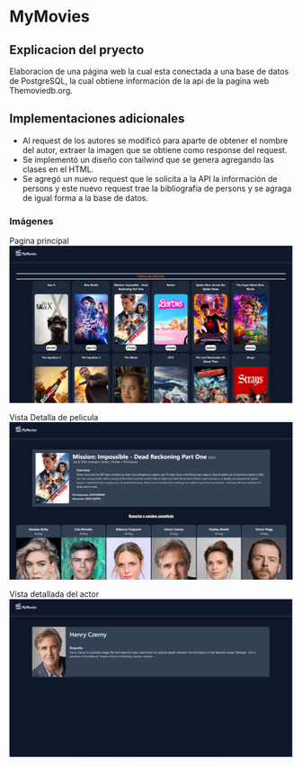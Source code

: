 # MyMovies
## Explicacion del pryecto
Elaboracion de una página web la cual esta conectada a una base de datos de PostgreSQL, la cual obtiene información de la api de la pagina web Themoviedb.org.

## Implementaciones adicionales
- Al request de los autores se modificó para aparte de obtener el nombre del autor, extraer la imagen que se obtiene como response del request.
- Se implementó un diseño con tailwind que se genera agregando las clases en el HTML.
- Se agregó un nuevo request que le solicita a la API la información de persons y este nuevo request trae la bibliografía de persons y se agraga de igual forma a la base de datos.

### Imágenes 
Pagina principal
![Pagina Principal](Imagenes/Pagina%20Principal.png)

Vista Detalla de pelicula
![Vista detallada](Imagenes/Vista%20Detallada.png)

Vista detallada del actor
![Actor](Imagenes/Vista%20de%20actor.png)
